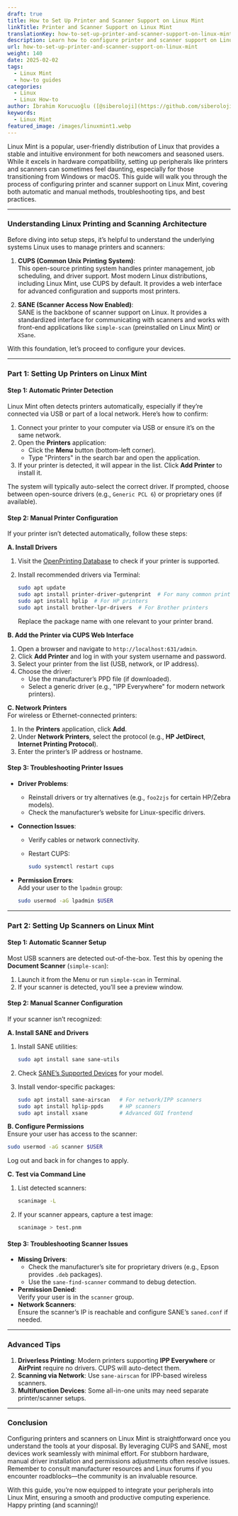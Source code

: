 ```yaml
---
draft: true
title: How to Set Up Printer and Scanner Support on Linux Mint
linkTitle: Printer and Scanner Support on Linux Mint
translationKey: how-to-set-up-printer-and-scanner-support-on-linux-mint
description: Learn how to configure printer and scanner support on Linux Mint, covering automatic and manual setup methods, troubleshooting tips, and best practices.
url: how-to-set-up-printer-and-scanner-support-on-linux-mint
weight: 140
date: 2025-02-02
tags:
  - Linux Mint
  - how-to guides
categories:
  - Linux
  - Linux How-to
author: İbrahim Korucuoğlu ([@siberoloji](https://github.com/siberoloji))
keywords:
  - Linux Mint
featured_image: /images/linuxmint1.webp
---
```

Linux Mint is a popular, user-friendly distribution of Linux that provides a stable and intuitive environment for both newcomers and seasoned users. While it excels in hardware compatibility, setting up peripherals like printers and scanners can sometimes feel daunting, especially for those transitioning from Windows or macOS. This guide will walk you through the process of configuring printer and scanner support on Linux Mint, covering both automatic and manual methods, troubleshooting tips, and best practices.  

---

### **Understanding Linux Printing and Scanning Architecture**  

Before diving into setup steps, it’s helpful to understand the underlying systems Linux uses to manage printers and scanners:  

1. **CUPS (Common Unix Printing System)**:  
   This open-source printing system handles printer management, job scheduling, and driver support. Most modern Linux distributions, including Linux Mint, use CUPS by default. It provides a web interface for advanced configuration and supports most printers.  

2. **SANE (Scanner Access Now Enabled)**:  
   SANE is the backbone of scanner support on Linux. It provides a standardized interface for communicating with scanners and works with front-end applications like `simple-scan` (preinstalled on Linux Mint) or `XSane`.  

With this foundation, let’s proceed to configure your devices.  

---

### **Part 1: Setting Up Printers on Linux Mint**  

#### **Step 1: Automatic Printer Detection**  

Linux Mint often detects printers automatically, especially if they’re connected via USB or part of a local network. Here’s how to confirm:  

1. Connect your printer to your computer via USB or ensure it’s on the same network.  
2. Open the **Printers** application:  
   - Click the **Menu** button (bottom-left corner).  
   - Type "Printers" in the search bar and open the application.  
3. If your printer is detected, it will appear in the list. Click **Add Printer** to install it.  

The system will typically auto-select the correct driver. If prompted, choose between open-source drivers (e.g., `Generic PCL 6`) or proprietary ones (if available).  

#### **Step 2: Manual Printer Configuration**  

If your printer isn’t detected automatically, follow these steps:  

**A. Install Drivers**  

1. Visit the [OpenPrinting Database](https://openprinting.org/printers) to check if your printer is supported.  
2. Install recommended drivers via Terminal:  

   ```bash  
   sudo apt update  
   sudo apt install printer-driver-gutenprint  # For many common printers  
   sudo apt install hplip  # For HP printers  
   sudo apt install brother-lpr-drivers  # For Brother printers  
   ```  

   Replace the package name with one relevant to your printer brand.  

**B. Add the Printer via CUPS Web Interface**  

1. Open a browser and navigate to `http://localhost:631/admin`.  
2. Click **Add Printer** and log in with your system username and password.  
3. Select your printer from the list (USB, network, or IP address).  
4. Choose the driver:  
   - Use the manufacturer’s PPD file (if downloaded).  
   - Select a generic driver (e.g., "IPP Everywhere" for modern network printers).  

**C. Network Printers**  
For wireless or Ethernet-connected printers:  

1. In the **Printers** application, click **Add**.  
2. Under **Network Printers**, select the protocol (e.g., **HP JetDirect**, **Internet Printing Protocol**).  
3. Enter the printer’s IP address or hostname.  

#### **Step 3: Troubleshooting Printer Issues**  

- **Driver Problems**:  
  - Reinstall drivers or try alternatives (e.g., `foo2zjs` for certain HP/Zebra models).  
  - Check the manufacturer’s website for Linux-specific drivers.  
- **Connection Issues**:  
  - Verify cables or network connectivity.  
  - Restart CUPS:  

    ```bash  
    sudo systemctl restart cups  
    ```  

- **Permission Errors**:  
  Add your user to the `lpadmin` group:  

  ```bash  
  sudo usermod -aG lpadmin $USER  
  ```  

---

### **Part 2: Setting Up Scanners on Linux Mint**  

#### **Step 1: Automatic Scanner Setup**  

Most USB scanners are detected out-of-the-box. Test this by opening the **Document Scanner** (`simple-scan`):  

1. Launch it from the Menu or run `simple-scan` in Terminal.  
2. If your scanner is detected, you’ll see a preview window.  

#### **Step 2: Manual Scanner Configuration**  

If your scanner isn’t recognized:  

**A. Install SANE and Drivers**  

1. Install SANE utilities:  

   ```bash  
   sudo apt install sane sane-utils  
   ```  

2. Check [SANE’s Supported Devices](http://www.sane-project.org/sane-supported-devices.html) for your model.  
3. Install vendor-specific packages:  

   ```bash  
   sudo apt install sane-airscan   # For network/IPP scanners  
   sudo apt install hplip-ppds     # HP scanners  
   sudo apt install xsane          # Advanced GUI frontend  
   ```  

**B. Configure Permissions**  
Ensure your user has access to the scanner:  

```bash  
sudo usermod -aG scanner $USER  
```  

Log out and back in for changes to apply.  

**C. Test via Command Line**  

1. List detected scanners:  

   ```bash  
   scanimage -L  
   ```  

2. If your scanner appears, capture a test image:  

   ```bash  
   scanimage > test.pnm  
   ```  

#### **Step 3: Troubleshooting Scanner Issues**  

- **Missing Drivers**:  
  - Check the manufacturer’s site for proprietary drivers (e.g., Epson provides `.deb` packages).  
  - Use the `sane-find-scanner` command to debug detection.  
- **Permission Denied**:  
  Verify your user is in the `scanner` group.  
- **Network Scanners**:  
  Ensure the scanner’s IP is reachable and configure SANE’s `saned.conf` if needed.  

---

### **Advanced Tips**  

1. **Driverless Printing**: Modern printers supporting **IPP Everywhere** or **AirPrint** require no drivers. CUPS will auto-detect them.  
2. **Scanning via Network**: Use `sane-airscan` for IPP-based wireless scanners.  
3. **Multifunction Devices**: Some all-in-one units may need separate printer/scanner setups.  

---

### **Conclusion**  

Configuring printers and scanners on Linux Mint is straightforward once you understand the tools at your disposal. By leveraging CUPS and SANE, most devices work seamlessly with minimal effort. For stubborn hardware, manual driver installation and permissions adjustments often resolve issues. Remember to consult manufacturer resources and Linux forums if you encounter roadblocks—the community is an invaluable resource.  

With this guide, you’re now equipped to integrate your peripherals into Linux Mint, ensuring a smooth and productive computing experience. Happy printing (and scanning)!  
